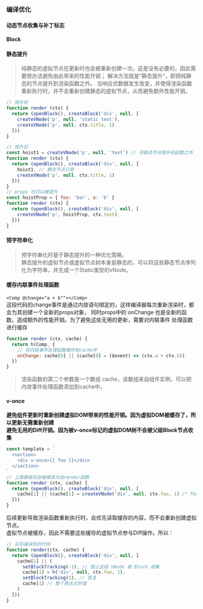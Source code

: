 ### 编译优化

#### 动态节点收集与补丁标志

#### Block

#### 静态提升
> 纯静态的虚拟节点在更新时也会被重新创建一次。这是没有必要的，因此需要想办法避免由此带来的性能开销；
>   解决方法就是”静态提升“，即把纯静态的节点提升到渲染函数之外。
> 当响应式数据发生改变，并使得渲染函数重新执行时，并不会重新创建静态的虚拟节点，从而避免额外性能开销。
```javascript
// 提升前
function render (ctx) {
  return (openBlock(), createBlock('div', null, [
    createVNode('p', null, 'static text'),
    createVNode('p', null, ctx.title, 1)
  ]))
}

// 提升后
const hoist1 = createVNode('p', null, 'text') // 将静态节点提升到函数之外
function render (ctx) {
  return (openBlock(), createBlock('div', null, [
    hoist1, // 静态节点引用
    createVNode('p', null, ctx.title, 1)
  ]))
}
// props 也可以被提升
const hoistProp = { foo: 'bar', a: 'b' }
function render (ctx) {
  return (openBlock(), createBlock('div', null, [
    createVNode('p', hoistProp, ctx.text)
  ]))
}
```

#### 预字符串化
> 预字符串化时基于静态提升的一种优化策略。  
> 静态提升的虚拟节点或虚拟节点树本身是静态的，可以将这些静态节点序列化为字符串，并生成一个Static类型的vNode。  

#### 缓存内联事件处理函数
`<Comp @change="a + b""></Comp>`  
 这段代码的change事件是通过内敛语句绑定的，这样编译器每次重新渲染时，都会为其创建一个全新的props对象，
    同时props中的 onChange 也是全新的函数。造成额外的性能开销。为了避免这些无用的更新，需要对内联事件
    处理函数进行缓存
```javascript
function render (ctx, cache) {
  return h(Comp, {
    // 将内联事件处理函数缓存到cache中
    onChange: cache[0] || (cache[0] = ($event) => (ctx.a + ctx.b))
  })
}
```
> 渲染函数的第二个参数是一个数组 cache，该数组来自组件实例，可以把内敛事件处理函数添加到cache中。

#### v-once
**避免组件更新时重新创建虚拟DOM带来的性能开销。因为虚拟DOM被缓存了，所以更新无需重新创建**  
**避免无用的Diff开销。因为被v-once标记的虚拟DOM树不会被父级Block节点收集**  

```javascript
const template = `
  <section>
    <div v-once>{{ foo }}</div>
  </section>
`
// 上面模板将会被编译为该render函数
function render (ctx, cache) {
  return (openBlock(), createBlock('div', null, [
    cache[1] || (cache[1] = createVNode('div', null, ctx.foo, 1) /* Text */ )
  ]))
}
```
后续更新导致渲染函数重新执行时，会优先读取缓存的内容，而不会重新创建虚拟节点。  
虚拟节点被缓存，因此不需要这些缓存的虚拟节点参与Diff操作。所以：
```javascript
// 实际编译后的代码
function render(ctx, cache) {
  return (openBlock(), createBlock('div', null, [
    cache[1] || (
      setBlockTracking(-1), // 阻止这段 VNode 被 Block 收集
      cache[1] = h('div', null, ctx.foo, 1),
      setBlockTracking(1), // 恢复
      cache[1] // 整个表达式的值
    )
  ]))
}
```

